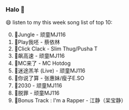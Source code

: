 

### Halo 👋

😄 listen to my this week song list of top 10:

0. 🌈Jungle - 顽童MJ116
1. 🌈Play我呸 - 蔡依林
2. 🌈Click Clack - Slim Thug/Pusha T
3. 🌈飙高速 - 顽童MJ116
4. 🌈MC来了 - MC Hotdog
5. 🌈迷途羔羊 (Live) - 顽童MJ116
6. 🌈你说了算 - 张惠妹/瘦子E.SO
7. 🌈2030 - 顽童MJ116
8. 🌈脱罪 - 顽童MJ116
9. 🌈Bonus Track : I'm a Rapper - 江静（呆宝静）

